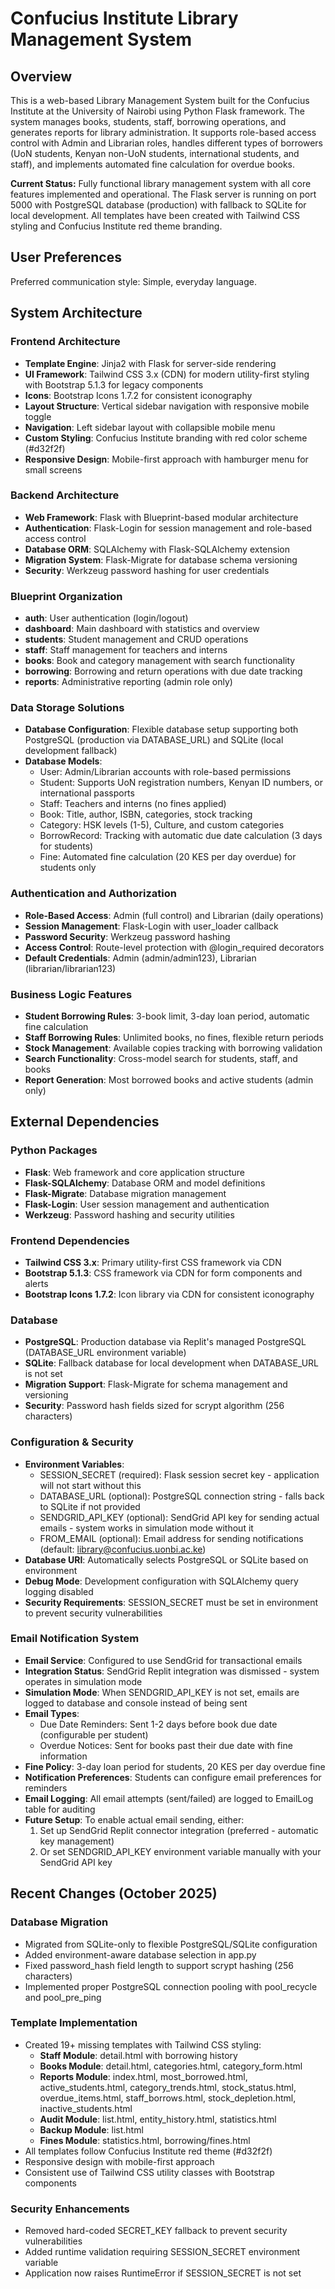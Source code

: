 # Confucius Institute Library Management System

## Overview

This is a web-based Library Management System built for the Confucius Institute at the University of Nairobi using Python Flask framework. The system manages books, students, staff, borrowing operations, and generates reports for library administration. It supports role-based access control with Admin and Librarian roles, handles different types of borrowers (UoN students, Kenyan non-UoN students, international students, and staff), and implements automated fine calculation for overdue books.

**Current Status:** Fully functional library management system with all core features implemented and operational. The Flask server is running on port 5000 with PostgreSQL database (production) with fallback to SQLite for local development. All templates have been created with Tailwind CSS styling and Confucius Institute red theme branding.

## User Preferences

Preferred communication style: Simple, everyday language.

## System Architecture

### Frontend Architecture
- **Template Engine**: Jinja2 with Flask for server-side rendering
- **UI Framework**: Tailwind CSS 3.x (CDN) for modern utility-first styling with Bootstrap 5.1.3 for legacy components
- **Icons**: Bootstrap Icons 1.7.2 for consistent iconography
- **Layout Structure**: Vertical sidebar navigation with responsive mobile toggle
- **Navigation**: Left sidebar layout with collapsible mobile menu
- **Custom Styling**: Confucius Institute branding with red color scheme (#d32f2f)
- **Responsive Design**: Mobile-first approach with hamburger menu for small screens

### Backend Architecture
- **Web Framework**: Flask with Blueprint-based modular architecture
- **Authentication**: Flask-Login for session management and role-based access control
- **Database ORM**: SQLAlchemy with Flask-SQLAlchemy extension
- **Migration System**: Flask-Migrate for database schema versioning
- **Security**: Werkzeug password hashing for user credentials

### Blueprint Organization
- **auth**: User authentication (login/logout)
- **dashboard**: Main dashboard with statistics and overview
- **students**: Student management and CRUD operations
- **staff**: Staff management for teachers and interns
- **books**: Book and category management with search functionality
- **borrowing**: Borrowing and return operations with due date tracking
- **reports**: Administrative reporting (admin role only)

### Data Storage Solutions
- **Database Configuration**: Flexible database setup supporting both PostgreSQL (production via DATABASE_URL) and SQLite (local development fallback)
- **Database Models**:
  - User: Admin/Librarian accounts with role-based permissions
  - Student: Supports UoN registration numbers, Kenyan ID numbers, or international passports
  - Staff: Teachers and interns (no fines applied)
  - Book: Title, author, ISBN, categories, stock tracking
  - Category: HSK levels (1-5), Culture, and custom categories
  - BorrowRecord: Tracking with automatic due date calculation (3 days for students)
  - Fine: Automated fine calculation (20 KES per day overdue) for students only

### Authentication and Authorization
- **Role-Based Access**: Admin (full control) and Librarian (daily operations)
- **Session Management**: Flask-Login with user_loader callback
- **Password Security**: Werkzeug password hashing
- **Access Control**: Route-level protection with @login_required decorators
- **Default Credentials**: Admin (admin/admin123), Librarian (librarian/librarian123)

### Business Logic Features
- **Student Borrowing Rules**: 3-book limit, 3-day loan period, automatic fine calculation
- **Staff Borrowing Rules**: Unlimited books, no fines, flexible return periods
- **Stock Management**: Available copies tracking with borrowing validation
- **Search Functionality**: Cross-model search for students, staff, and books
- **Report Generation**: Most borrowed books and active students (admin only)

## External Dependencies

### Python Packages
- **Flask**: Web framework and core application structure
- **Flask-SQLAlchemy**: Database ORM and model definitions
- **Flask-Migrate**: Database migration management
- **Flask-Login**: User session management and authentication
- **Werkzeug**: Password hashing and security utilities

### Frontend Dependencies
- **Tailwind CSS 3.x**: Primary utility-first CSS framework via CDN
- **Bootstrap 5.1.3**: CSS framework via CDN for form components and alerts
- **Bootstrap Icons 1.7.2**: Icon library via CDN for consistent iconography

### Database
- **PostgreSQL**: Production database via Replit's managed PostgreSQL (DATABASE_URL environment variable)
- **SQLite**: Fallback database for local development when DATABASE_URL is not set
- **Migration Support**: Flask-Migrate for schema management and versioning
- **Security**: Password hash fields sized for scrypt algorithm (256 characters)

### Configuration & Security
- **Environment Variables**: 
  - SESSION_SECRET (required): Flask session secret key - application will not start without this
  - DATABASE_URL (optional): PostgreSQL connection string - falls back to SQLite if not provided
  - SENDGRID_API_KEY (optional): SendGrid API key for sending actual emails - system works in simulation mode without it
  - FROM_EMAIL (optional): Email address for sending notifications (default: library@confucius.uonbi.ac.ke)
- **Database URI**: Automatically selects PostgreSQL or SQLite based on environment
- **Debug Mode**: Development configuration with SQLAlchemy query logging disabled
- **Security Requirements**: SESSION_SECRET must be set in environment to prevent security vulnerabilities

### Email Notification System
- **Email Service**: Configured to use SendGrid for transactional emails
- **Integration Status**: SendGrid Replit integration was dismissed - system operates in simulation mode
- **Simulation Mode**: When SENDGRID_API_KEY is not set, emails are logged to database and console instead of being sent
- **Email Types**:
  - Due Date Reminders: Sent 1-2 days before book due date (configurable per student)
  - Overdue Notices: Sent for books past their due date with fine information
- **Fine Policy**: 3-day loan period for students, 20 KES per day overdue fine
- **Notification Preferences**: Students can configure email preferences for reminders
- **Email Logging**: All email attempts (sent/failed) are logged to EmailLog table for auditing
- **Future Setup**: To enable actual email sending, either:
  1. Set up SendGrid Replit connector integration (preferred - automatic key management)
  2. Or set SENDGRID_API_KEY environment variable manually with your SendGrid API key

## Recent Changes (October 2025)

### Database Migration
- Migrated from SQLite-only to flexible PostgreSQL/SQLite configuration
- Added environment-aware database selection in app.py
- Fixed password_hash field length to support scrypt hashing (256 characters)
- Implemented proper PostgreSQL connection pooling with pool_recycle and pool_pre_ping

### Template Implementation
- Created 19+ missing templates with Tailwind CSS styling:
  - **Staff Module**: detail.html with borrowing history
  - **Books Module**: detail.html, categories.html, category_form.html
  - **Reports Module**: index.html, most_borrowed.html, active_students.html, category_trends.html, stock_status.html, overdue_items.html, staff_borrows.html, stock_depletion.html, inactive_students.html
  - **Audit Module**: list.html, entity_history.html, statistics.html
  - **Backup Module**: list.html
  - **Fines Module**: statistics.html, borrowing/fines.html
- All templates follow Confucius Institute red theme (#d32f2f)
- Responsive design with mobile-first approach
- Consistent use of Tailwind CSS utility classes with Bootstrap components

### Security Enhancements
- Removed hard-coded SECRET_KEY fallback to prevent security vulnerabilities
- Added runtime validation requiring SESSION_SECRET environment variable
- Application now raises RuntimeError if SESSION_SECRET is not set